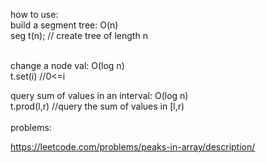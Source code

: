 

how to use:<br />
build a segment tree: O(n)<br />
seg t(n);  // create tree of length n<br />

<br />
change a node val: O(log n)<br />
t.set(i)  //0<=i<n<br />
<br />

query sum of values in an interval: O(log n)<br />
t.prod(l,r) //query the sum of values in [l,r)<br />
<br />
problems:<br />

https://leetcode.com/problems/peaks-in-array/description/<br />

